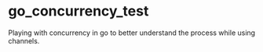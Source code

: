# go_concurrency_test
Playing with concurrency in go to better understand the process while using channels. 
